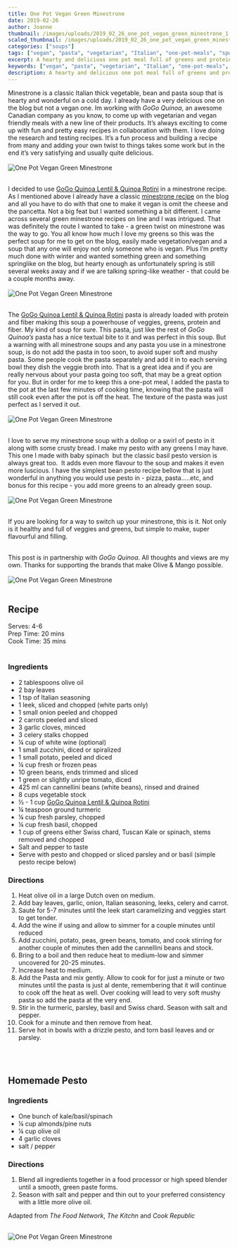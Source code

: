 ```yaml
---
title: One Pot Vegan Green Minestrone
date: 2019-02-26
author: Joanne
thumbnail: /images/uploads/2019_02_26_one_pot_vegan_green_minestrone_1.jpg
scaled_thumbnail: /images/uploads/2019_02_26_one_pot_vegan_green_minestrone_0.jpg
categories: ["soups"]
tags: ["vegan", "pasta", "vegetarian", "Italian", "one-pot-meals", "sponsored"]
excerpt: A hearty and delicious one pot meal full of greens and protein
keywords: ["vegan", "pasta", "vegetarian", "Italian", "one-pot-meals", "soups"]
description: A hearty and delicious one pot meal full of greens and protein
---
```


Minestrone is a classic Italian thick vegetable, bean and pasta soup that is hearty and wonderful on a cold day. I already have a very delicious one on the blog but not a vegan one. Im working with _GoGo Quinoa_, an awesome Canadian company as you know, to come up with vegetarian and vegan friendly meals with a new line of their products. It’s always exciting to come up with fun and pretty easy recipes in collaboration with them. I love doing the research and testing recipes. It’s a fun process and building a recipe from many and adding your own twist to things takes some work but in the end it’s very satisfying and usually quite delicious.
</br>
</br>
![One Pot Vegan Green Minestrone](/images/uploads/2019_02_26_one_pot_vegan_green_minestrone_2.jpg)
</br>
</br>

I decided to use <span class="highlight"><a rel="nofollow" href="https://www.gogoquinoa.com/products/lentil-quinoa-rotini">GoGo Quinoa Lentil & Quinoa Rotini</a></span> in a minestrone recipe. As I mentioned above I already have a classic [minestrone recipe](https://www.oliveandmango.com/classic-minestrone-soup/) on the blog and all you have to do with that one to make it vegan is omit the cheese and the pancetta. Not a big feat but I wanted something a bit different. I came across several green minestrone recipes on line and I was intrigued. That was definitely the route I wanted to take - a green twist on minestrone was the way to go. You all know how much I love my greens so this was the perfect soup for me to get on the blog, easily made vegetation/vegan and a soup that any one will enjoy not only someone who is vegan. Plus I’m pretty much done with winter and wanted something green and something springlike on the blog, but hearty enough as unfortunately spring is still several weeks away and if we are talking spring-like weather - that could be a couple months away.
</br>
</br>
![One Pot Vegan Green Minestrone](/images/uploads/2019_02_26_one_pot_vegan_green_minestrone_3.jpg)
</br>
</br>

The <span class="highlight"><a rel="nofollow" href="https://www.gogoquinoa.com/products/lentil-quinoa-rotini">GoGo Quinoa Lentil & Quinoa Rotini</a></span> pasta is already loaded with protein and fiber making this soup a powerhouse of veggies, greens, protein and fiber. My kind of soup for sure. This pasta, just like the rest of _GoGo Quinoa’s_ pasta has a nice textual bite to it and was perfect in this soup. But a warning with all minestrone soups and any pasta you use in a minestrone soup, is do not add the pasta in too soon, to avoid super soft and mushy pasta. Some people cook the pasta separately and add it in to each serving bowl they dish the veggie broth into. That is a great idea and if you are really nervous about your pasta going too soft, that may be a great option for you. But in order for me to keep this a one-pot meal, I added the pasta to the pot at the last few minutes of cooking time, knowing that the pasta will still cook even after the pot is off the heat. The texture of the pasta was just perfect as I served it out.
</br>
</br>
![One Pot Vegan Green Minestrone](/images/uploads/2019_02_26_one_pot_vegan_green_minestrone_4.jpg)
</br>
</br>

I love to serve my minestrone soup with a dollop or a swirl of pesto in it along with some crusty bread. I make my pesto with any greens I may have. This one I made with baby spinach  but the classic basil pesto version is always great too.  It adds even more flavour to the soup and makes it even more luscious. I have the simplest bean pesto recipe bellow that is just wonderful in anything you would use pesto in - pizza, pasta.....etc, and bonus for this recipe - you add more greens to an already green soup.
</br>
</br>
![One Pot Vegan Green Minestrone](/images/uploads/2019_02_26_one_pot_vegan_green_minestrone_5.jpg)
</br>
</br>

If you are looking for a way to switch up your minestrone, this is it. Not only is it healthy and full of veggies and greens, but simple to make, super flavourful and filling.
</br>
</br>

This post is in partnership with _GoGo Quinoa_. All thoughts and views are my own. Thanks for supporting the brands that make Olive & Mango possible. 
</br>
</br>
![One Pot Vegan Green Minestrone](/images/uploads/2019_02_26_one_pot_vegan_green_minestrone_6.jpg)
</br>
</br>

## Recipe
Serves: 4-6  
Prep Time: 20 mins  
Cook Time: 35 mins  
</br>

### Ingredients

* <span itemprop="ingredients">2 tablespoons olive oil</span>
* <span itemprop="ingredients">2 bay leaves</span>
* <span itemprop="ingredients">1 tsp of Italian seasoning </span>
* <span itemprop="ingredients">1 leek, sliced and chopped (white parts only)</span>
* <span itemprop="ingredients">1 small onion peeled and chopped</span>
* <span itemprop="ingredients">2 carrots peeled and sliced </span>
* <span itemprop="ingredients">3 garlic cloves, minced</span>
* <span itemprop="ingredients">3 celery stalks chopped </span>
* <span itemprop="ingredients">&frac14; cup of white wine (optional)</span>
* <span itemprop="ingredients">1 small zucchini, diced or spiralized </span>
* <span itemprop="ingredients">1 small potato, peeled and diced</span>
* <span itemprop="ingredients">¼ cup fresh or frozen peas</span>
* <span itemprop="ingredients">10 green beans, ends trimmed and sliced</span>
* <span itemprop="ingredients">1 green or slightly unripe tomato, diced</span>
* <span itemprop="ingredients">425 ml can cannellini beans (white beans), rinsed and drained</span>
* <span itemprop="ingredients">8 cups vegetable stock</span>
* <span itemprop="ingredients">&frac12; - 1 cup <span class="highlight"><a rel="nofollow" href="https://www.gogoquinoa.com/products/lentil-quinoa-rotini">GoGo Quinoa Lentil & Quinoa Rotini</a></span>
* <span itemprop="ingredients">&frac14; teaspoon ground turmeric</span>
* <span itemprop="ingredients">¼ cup fresh parsley, chopped</span>
* <span itemprop="ingredients">¼ cup fresh basil, chopped </span>
* <span itemprop="ingredients">1 cup of greens either Swiss chard, Tuscan Kale or spinach, stems removed and chopped</span>
* <span itemprop="ingredients">Salt and pepper to taste </span>    
* <span itemprop="ingredients">Serve with pesto and chopped or sliced parsley and or basil (simple pesto recipe below) </span>

### Directions

1. Heat olive oil in a large Dutch oven on medium. 
2. Add bay leaves, garlic, onion, Italian seasoning, leeks, celery and carrot. 
3. Sauté for 5-7 minutes until the leek start caramelizing and veggies start to get tender. 
4. Add the wine if using and allow to simmer for a couple minutes until reduced
5. Add zucchini, potato, peas, green beans, tomato, and cook stirring for another couple of minutes then add the cannellini beans and stock.
6. Bring to a boil and then reduce heat to medium-low and simmer uncovered for 20-25 minutes.
7. Increase heat to medium. 
8. Add the Pasta and mix gently. Allow to cook for for just a minute or two minutes until the pasta is just al dente, remembering that it will continue to cook off the heat as well. Over cooking will lead to very soft mushy pasta so add the pasta at the very end. 
9. Stir in the turmeric, parsley, basil and Swiss chard. Season with salt and pepper. 
10. Cook for a minute and then remove from heat.
11. Serve hot in bowls with a drizzle pesto, and torn basil leaves and or parsley.  
</br>
</br>

## Homemade Pesto
### Ingredients

* One bunch of kale/basil/spinach 
* &frac14; cup almonds/pine nuts 
* &frac14; cup olive oil
* 4 garlic cloves
* salt / pepper

### Directions

1. Blend all ingredients together in a food processor or high speed blender until a smooth, green paste forms. 
2. Season with salt and pepper and thin out to your preferred consistency with a little more olive oil. 

Adapted from _The Food Network_, _The Kitchn_ and _Cook Republic_
</br>
</br>

![One Pot Vegan Green Minestrone](/images/uploads/2019_02_26_one_pot_vegan_green_minestrone_7.jpg)
